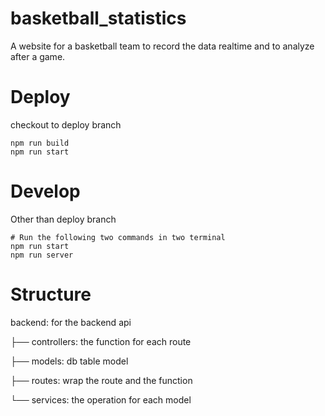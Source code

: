 # basketball_statistics
A website for a basketball team to record the data realtime and to analyze after a game.

# Deploy
checkout to deploy branch
```shell=
npm run build 
npm run start
```

# Develop
Other than deploy branch
```shell=
# Run the following two commands in two terminal
npm run start
npm run server
```

# Structure
backend: for the backend api

├── controllers: the function for each route

├── models: db table model

├── routes: wrap the route and the function

└── services: the operation for each model

